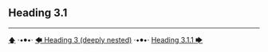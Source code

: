 ## Heading 3.1


---

[🡅](./toc.md) ·•⦁•· [🡄 Heading 3 (deeply nested)](./Heading-3-deeply-nested.md) ·•⦁•· [Heading 3.1.1 🡆](./Heading-3-deeply-nested/Heading-3.1/Heading-3.1.1.md)